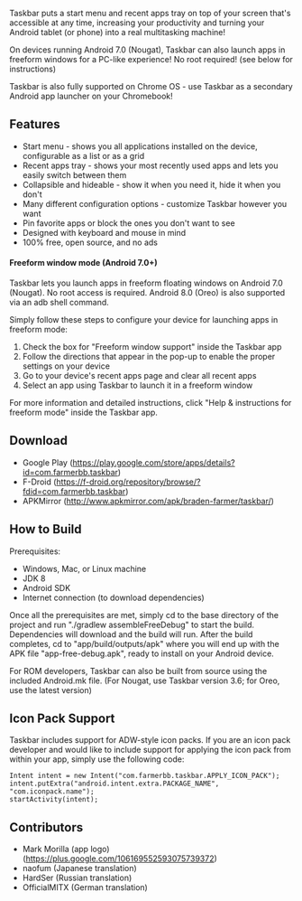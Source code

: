 ﻿Taskbar puts a start menu and recent apps tray on top of your screen that's accessible at any time, increasing your productivity and turning your Android tablet (or phone) into a real multitasking machine!

On devices running Android 7.0 (Nougat), Taskbar can also launch apps in freeform windows for a PC-like experience!  No root required!  (see below for instructions)

Taskbar is also fully supported on Chrome OS - use Taskbar as a secondary Android app launcher on your Chromebook!

## Features
* Start menu - shows you all applications installed on the device, configurable as a list or as a grid
* Recent apps tray - shows your most recently used apps and lets you easily switch between them
* Collapsible and hideable - show it when you need it, hide it when you don't
* Many different configuration options - customize Taskbar however you want
* Pin favorite apps or block the ones you don't want to see
* Designed with keyboard and mouse in mind
* 100% free, open source, and no ads

#### Freeform window mode (Android 7.0+)

Taskbar lets you launch apps in freeform floating windows on Android 7.0 (Nougat).  No root access is required.  Android 8.0 (Oreo) is also supported via an adb shell command.

Simply follow these steps to configure your device for launching apps in freeform mode:

1. Check the box for "Freeform window support" inside the Taskbar app
2. Follow the directions that appear in the pop-up to enable the proper settings on your device
3. Go to your device's recent apps page and clear all recent apps
4. Select an app using Taskbar to launch it in a freeform window

For more information and detailed instructions, click "Help & instructions for freeform mode" inside the Taskbar app.

## Download
* Google Play (https://play.google.com/store/apps/details?id=com.farmerbb.taskbar)
* F-Droid (https://f-droid.org/repository/browse/?fdid=com.farmerbb.taskbar)
* APKMirror (http://www.apkmirror.com/apk/braden-farmer/taskbar/)

## How to Build
Prerequisites:
* Windows, Mac, or Linux machine
* JDK 8
* Android SDK
* Internet connection (to download dependencies)

Once all the prerequisites are met, simply cd to the base directory of the project and run "./gradlew assembleFreeDebug" to start the build.  Dependencies will download and the build will run.  After the build completes, cd to "app/build/outputs/apk" where you will end up with the APK file "app-free-debug.apk", ready to install on your Android device.

For ROM developers, Taskbar can also be built from source using the included Android.mk file. (For Nougat, use Taskbar version 3.6; for Oreo, use the latest version)

## Icon Pack Support
Taskbar includes support for ADW-style icon packs.  If you are an icon pack developer and would like to include support for applying the icon pack from within your app, simply use the following code:

    Intent intent = new Intent("com.farmerbb.taskbar.APPLY_ICON_PACK");
    intent.putExtra("android.intent.extra.PACKAGE_NAME", "com.iconpack.name");
    startActivity(intent);

## Contributors
* Mark Morilla (app logo) (https://plus.google.com/106169552593075739372)
* naofum (Japanese translation)
* HardSer (Russian translation)
* OfficialMITX (German translation)
